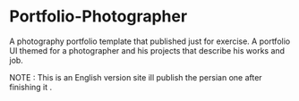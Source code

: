 # Portfolio-Photographer
A photography portfolio template that published just for exercise.
A portfolio UI themed for a photographer and his projects that describe his works and job.

NOTE : This is an English version site ill publish the persian one after finishing it .
